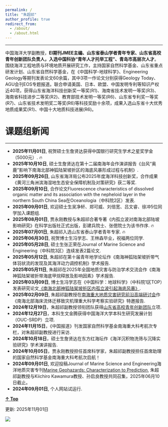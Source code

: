 ```yaml
---
permalink: /
title: "朱超祁"
author_profile: true
redirect_from: 
  - /about/
  - /about.html
---
```

------
中国海洋大学副教授，**EI期刊JMEE主编、山东省泰山学者青年专家、山东省高校青年创新团队负责人，入选中国科协“青年人才托举工程”、青岛市高层次人才**。围绕海洋工程地质与环境地质开展研究工作，主持国家自然科学基金、山东省重点研发计划、山东省自然科学基金，在《中国科学-地球科学》、Engineering Geology等期刊发表论文60余篇，其中3项一作论文分别获得Geology Today、AGU会刊EOS专题报道。联合申请美国、日本、欧盟、中国发明专利等知识产权近40项，获得山东省海洋科技创新奖一等奖(R1)、海南省技术发明一等奖(R3)、海南省科技进步二等奖(R2)、教育部技术发明一等奖(R6)、山东省专利奖一等奖(R7)、山东省技术发明奖二等奖(R6)等科技奖励十余项，成果入选山东省十大优秀地质成果奖(R1)、中国十大地质科技进展(R6)。


课题组新闻
======
------
* **2025年11月01日**, 祝贺硕士生詹贤达获得中国银行研究生学术之星奖学金（5000元）. 🔥
* **2025年10月10日**, 硕士生詹贤达在第十二届南海年会作演讲报告《台风“奥鹿”影响下南海北部神狐陆架坡折区的海底风暴形成过程与机制》.
* **2025年09月26日**, 山东省海洋局公布2025年度海洋科技创新奖，合作成果《黄河三角洲滨海湿地生态安全保障机制及对策研究》获二等奖.
* **2025年09月10日**, 合作论文Fluorescence characteristics of dissolved organic matter and its association with the nepheloid layer in the
northern South China Sea在Oceanologia（中科院2区）发表.
* **2025年09月01日**, 欢迎硕士生吴净轩、郑可威、刘倍宽、吕文睿、徐冲5位同学加入课题组. 
* **2025年08月01日**, 贾永刚教授与朱超祁合著专著《内孤立波对南海北部陆坡影响研究》在科学出版社正式出版，彭建兵院士、张偲院士为该书作序. 🔥
* **2025年07月01日**, 朱超祁入选山东省泰山学者青年专家. 🔥
* **2025年06月30日**, 祝贺博士生冯学志、王林森毕业，祝福两位同学. 
* **2025年05月28日**, 硕士生张正荣在Journal of Marine Science and Engineering（中科院3区）连续发表2篇论文. 
* **2025年05月12日**, 朱超祁在第十届青年地学论坛作《南海神狐陆架坡折带气体羽状流的发现及其海洋动力调控机制》学术报告. 
* **2025年05月11日**, 朱超祁在2025年全国地质灾害与防治学术交流会作《南海神狐陆架坡折带海底甲烷释放及影响因素》学术报告. 
* **2025年03月09日**, 博士生冯学志在《中国科学：地球科学》（中科院1区TOP）发表研究论文[《南海北部神狐陆架坡折区内孤立波引起海底风暴》](https://www.sciengine.com/SSTe/doi/10.1360/SSTe-2024-0052). 
* **2025年02月09日**, 朱超祁副教授在[南海重大地质灾害研究前沿高端研讨会](https://news.ouc.edu.cn/2025/0218/c550a118649/page.htm)作《南海北部海床流体迁移致灾机理重大科学考察实验研究》特邀报告. 
* **2024年12月19日**，朱超祁副教授领衔团队获得[山东省高校青年创新团队](https://mp.weixin.qq.com/s/Cn_ZofcbP6fJw2_qZsgL6Q)立项.
* **2024年12月27日**，本科生文金腾获得中国海洋大学本科生研究发展计划（OUC-SRDP）立项.
* **2024年11月15日**，《中国报道》刊发国家自然科学基金南海重大科考航次专栏，对朱超祁副教授进行采访.
* **2024年10月18日**，硕士生詹贤达在东方红海坛作《海洋沉积物洗筛与沉降实验研究》学术演讲报告.
* **2024年10月05日**，贾永刚教授担任首席科学家，朱超祁副教授担任首席助理的国家自然科学基金南海重大科考航次启航！
* **2024年09月01日**, 欢迎投稿Journal of Marine Science and Engineering海洋地质灾害专刊[Marine Geohazards: Characterization to Prediction](https://www.mdpi.com/journal/jmse/special_issues/3V20M0H7MX#editors), 朱超祁副教授与Kiichiro Kawamura教授、孙启良教授共同召集，2025年06月10日截止。
* **2024年09月01日**, 个人网站试运行.

[**↑ Top**](#Top)

更新: 2025年11月01日

<a href="https://clustrmaps.com/site/1bz7y"  title="Visit tracker"><img src="//www.clustrmaps.com/map_v2.png?d=At1OFn1c7i789Mtd0K1lmdc9Tp8wul64K-Fk6hllIpo&cl=ffffff" /></a>

